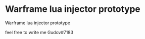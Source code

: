 # Warframe lua injector prototype
Warframe lua injector prototype

feel free to write me Gudov#7183
